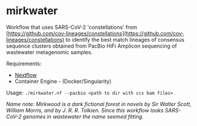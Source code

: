 # mirkwater
Workflow that uses SARS-CoV-2 'constellations' from [https://github.com/cov-lineages/constellations](https://github.com/cov-lineages/constellations) to identify the best match lineages of consensus sequence clusters obtained from PacBio HiFi Amplicon sequencing of wastewater metagenomic samples.

Requirements:
* [Nextflow](https://www.nextflow.io/)
* Container Engine - (Docker/Singularity)

Usage:
`./mirkwater.nf --pacbio <path to dir with ccs bam files>`


*Name note: Mirkwood is a dark fictional forest in novels by Sir Walter Scott, William Morris, and by J. R. R. Tolkien. Since this workflow looks SARS-CoV-2 genomes in wastewater the name seemed fitting.*
